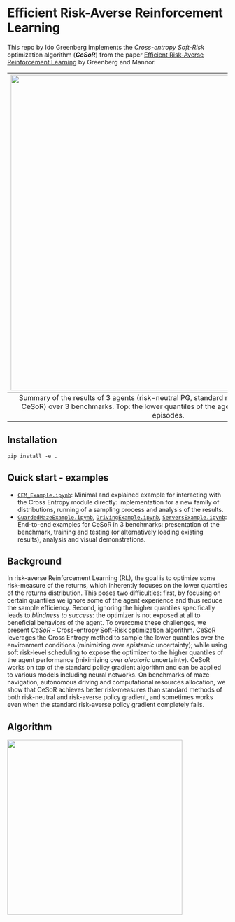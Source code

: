 # Efficient Risk-Averse Reinforcement Learning

This repo by Ido Greenberg implements the *Cross-entropy Soft-Risk* optimization algorithm (***CeSoR***) from the paper [Efficient Risk-Averse Reinforcement Learning]() by Greenberg and Mannor.

| <img src="https://github.com/ido90/CrossEntropySampler/blob/main/Images/CeSoR_results_summary.png" width="720"> |
| :--: |
| Summary of the results of 3 agents (risk-neutral PG, standard risk-averse [GCVaR](https://arxiv.org/abs/1404.3862), and our CeSoR) over 3 benchmarks. Top: the lower quantiles of the agent scores. Bottom: sample episodes. |

## Installation
`pip install -e .`

## Quick start - examples
* [`CEM_Example.ipynb`](https://github.com/ido90/CrossEntropySampler/blob/main/Examples/CEM_Example.ipynb): Minimal and explained example for interacting with the Cross Entropy module directly: implementation for a new family of distributions, running of a sampling process and analysis of the results.
* [`GuardedMazeExample.ipynb`](https://github.com/ido90/CrossEntropySampler/blob/main/Examples/GuardedMaze/GuardedMazeExample.ipynb), [`DrivingExample.ipynb`](https://github.com/ido90/CrossEntropySampler/blob/main/Examples/DrivingGame/DrivingExample.ipynb), [`ServersExample.ipynb`](https://github.com/ido90/CrossEntropySampler/blob/main/Examples/ServersAllocation/ServersExample.ipynb): End-to-end examples for CeSoR in 3 benchmarks: presentation of the benchmark, training and testing (or alternatively loading existing results), analysis and visual demonstrations.

## Background
In risk-averse Reinforcement Learning (RL), the goal is to optimize some risk-measure of the returns, which inherently focuses on the lower quantiles of the returns distribution.
This poses two difficulties: first, by focusing on certain quantiles we ignore some of the agent experience and thus reduce the sample efficiency. Second, ignoring the higher quantiles specifically leads to *blindness to success*: the optimizer is not exposed at all to beneficial behaviors of the agent.
To overcome these challenges, we present *CeSoR* - Cross-entropy Soft-Risk optimization algorithm. CeSoR leverages the Cross Entropy method to sample the lower quantiles over the environment conditions (minimizing over *epistemic* uncertainty); while using soft risk-level scheduling to expose the optimizer to the higher quantiles of the agent performance (miximizing over *aleatoric* uncertainty).
CeSoR works on top of the standard policy gradient algorithm and can be applied to various models including neural networks.
On benchmarks of maze navigation, autonomous driving and computational resources allocation, we show that CeSoR achieves better risk-measures than standard methods of both risk-neutral and risk-averse policy gradient, and sometimes works even when the standard risk-averse policy gradient completely fails.

## Algorithm
<img src="https://github.com/ido90/CrossEntropySampler/blob/main/Images/CeSoR_algorithm.png" width="400">
